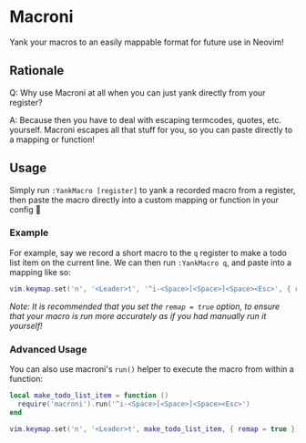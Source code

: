 # Macroni

Yank your macros to an easily mappable format for future use in Neovim!

## Rationale

Q: Why use Macroni at all when you can just yank directly from your register?

A: Because then you have to deal with escaping termcodes, quotes, etc. yourself. Macroni escapes all that stuff for you, so you can paste directly to a mapping or function!

## Usage

Simply run `:YankMacro [register]` to yank a recorded macro from a register, then paste the macro directly into a custom mapping or function in your config 🤌

### Example

For example, say we record a short macro to the `q` register to make a todo list item on the current line. We can then run `:YankMacro q`, and paste into a mapping like so:

```lua
vim.keymap.set('n', '<Leader>t', '^i-<Space>[<Space>]<Space><Esc>', { remap = true })
```

_Note: It is recommended that you set the `remap = true` option, to ensure that your macro is run more accurately as if you had manually run it yourself!_

### Advanced Usage

You can also use macroni's `run()` helper to execute the macro from within a function:

```lua
local make_todo_list_item = function ()
  require('macroni').run('^i-<Space>[<Space>]<Space><Esc>')
end

vim.keymap.set('n', '<Leader>t', make_todo_list_item, { remap = true })
```
